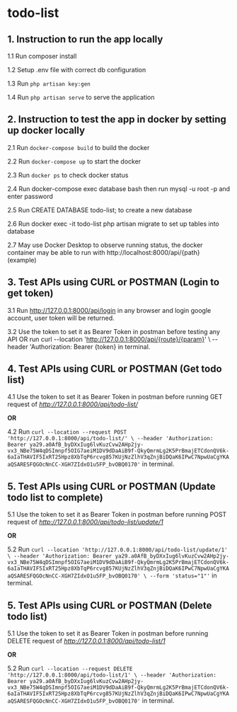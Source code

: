 # todo-list
## 1. Instruction to run the app locally
1.1 Run composer install

1.2 Setup .env file with correct db configuration

1.3 Run ```php artisan key:gen```
    
1.4 Run ```php artisan serve``` to serve the application
    
## 2. Instruction to test the app in docker by setting up docker locally
2.1 Run ```docker-compose build``` to build the docker
    
2.2 Run ```docker-compose up``` to start the docker
    
2.3 Run ```docker ps``` to check docker status
    
2.4 Run docker-compose exec database bash then run mysql -u root -p and enter password
    
2.5 Run CREATE DATABASE todo-list; to create a new database
    
2.6 Run docker exec -it todo-list php artisan migrate to set up tables into database
    
2.7 May use Docker Desktop to observe running status, the docker container may be able to run with http://localhost:8000/api/{path} (example) 

## 3. Test APIs using CURL or POSTMAN (Login to get token)
3.1 Run http://127.0.0.1:8000/api/login in any browser and login google account, user token will be returned.

3.2 Use the token to set it as Bearer Token in postman before testing any API OR run curl --location 'http://127.0.0.1:8000/api/{route}/{param}' \ --header 'Authorization: Bearer {token} in terminal.

## 4. Test APIs using CURL or POSTMAN (Get todo list)
4.1 Use the token to set it as Bearer Token in postman before running GET request of *http://127.0.0.1:8000/api/todo-list/*

**OR**

4.2 Run ```curl --location --request POST 'http://127.0.0.1:8000/api/todo-list/' \
--header 'Authorization: Bearer ya29.a0AfB_byDXxIug6lvKuzCvw2AHp2jy-vx3_NBe75W4qDSImnpf5OIG7aeiM1DV9dDaAiB9f-QkyQmrmLg2K5PrBmajETCdonQV6k-6aIaTHAVIF5IxRT25Hpz8XbTqP6rcvg857KUjNzZlhV3qZnjBiDQaK6IPwC7NpwUaCgYKAaQSARESFQGOcNnCC-XGH7ZIdxO1u5FP_bvOBQ0170'``` in terminal.

## 5. Test APIs using CURL or POSTMAN (Update todo list to complete)
5.1 Use the token to set it as Bearer Token in postman before running POST request of *http://127.0.0.1:8000/api/todo-list/update/1* 

**OR** 

5.2 Run ```curl --location 'http://127.0.0.1:8000/api/todo-list/update/1' \
--header 'Authorization: Bearer ya29.a0AfB_byDXxIug6lvKuzCvw2AHp2jy-vx3_NBe75W4qDSImnpf5OIG7aeiM1DV9dDaAiB9f-QkyQmrmLg2K5PrBmajETCdonQV6k-6aIaTHAVIF5IxRT25Hpz8XbTqP6rcvg857KUjNzZlhV3qZnjBiDQaK6IPwC7NpwUaCgYKAaQSARESFQGOcNnCC-XGH7ZIdxO1u5FP_bvOBQ0170' \
--form 'status="1"'``` in terminal.

## 5. Test APIs using CURL or POSTMAN (Delete todo list)
5.1 Use the token to set it as Bearer Token in postman before running DELETE request of *http://127.0.0.1:8000/api/todo-list/1* 

**OR** 

5.2 Run ```curl --location --request DELETE 'http://127.0.0.1:8000/api/todo-list/1' \
--header 'Authorization: Bearer ya29.a0AfB_byDXxIug6lvKuzCvw2AHp2jy-vx3_NBe75W4qDSImnpf5OIG7aeiM1DV9dDaAiB9f-QkyQmrmLg2K5PrBmajETCdonQV6k-6aIaTHAVIF5IxRT25Hpz8XbTqP6rcvg857KUjNzZlhV3qZnjBiDQaK6IPwC7NpwUaCgYKAaQSARESFQGOcNnCC-XGH7ZIdxO1u5FP_bvOBQ0170'``` in terminal.
    
